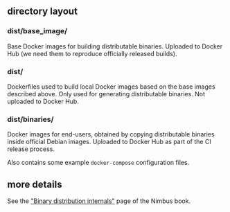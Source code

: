 ## directory layout

### dist/base_image/

Base Docker images for building distributable binaries. Uploaded to
Docker Hub (we need them to reproduce officially released builds).

### dist/

Dockerfiles used to build local Docker images based on the base images
described above. Only used for generating distributable binaries. Not uploaded
to Docker Hub.

### dist/binaries/

Docker images for end-users, obtained by copying distributable binaries inside
official Debian images. Uploaded to Docker Hub as part of the CI release process.

Also contains some example `docker-compose` configuration files.

## more details

See the ["Binary distribution internals"](https://nimbus.guide/distribution_internals.html) page of the Nimbus book.
